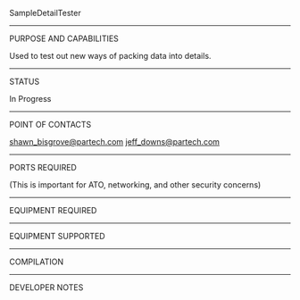 SampleDetailTester


_________________________________________________________________
PURPOSE AND CAPABILITIES

Used to test out new ways of packing data into details.


_________________________________________________________________
STATUS

In Progress

_________________________________________________________________
POINT OF CONTACTS

shawn_bisgrove@partech.com
jeff_downs@partech.com
_________________________________________________________________
PORTS REQUIRED

(This is important for ATO, networking, and other security concerns)

_________________________________________________________________
EQUIPMENT REQUIRED

_________________________________________________________________
EQUIPMENT SUPPORTED

_________________________________________________________________
COMPILATION

_________________________________________________________________
DEVELOPER NOTES

